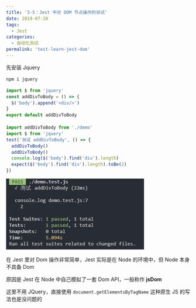 ```yaml
---
title: '3-5：Jest 中对 DOM 节点操作的测试'
date: 2019-07-28
tags:
  - Jest
categories:
  - 自动化测试
permalink: 'test-learn-jest-dom'
---
```


先安装 Jquery

```sh
npm i jquery
```

```js
import $ from 'jquery'
const addDivToBody = () => {
  $('body').append('<div/>')
}
export default addDivToBody

import addDivToBody from './demo'
import $ from 'jquery'
test('测试 addDivToBody', () => {
  addDivToBody()
  addDivToBody()
  console.log($('body').find('div').length)
  expect($('body').find('div').length).toBe(2)
})
```

![](https://raw.githubusercontent.com/ITxiaohao/blog-img/master/img/Jest/20190728155833.png)

在 Jest 里对 Dom 操作非常简单，Jest 实际是在 Node 的环境中，但 Node 本身不具备 Dom

原因是 Jest 在 Node 中自己模拟了一套 Dom API，一般称作 **jsDom**

这里不用 JQuery，直接使用 `document.getElementsByTagName` 这种原生 JS 的写法也是没问题的
